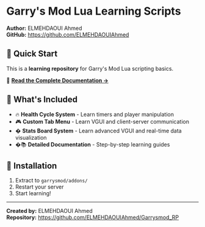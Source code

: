 # Garry's Mod Lua Learning Scripts

**Author:** ELMEHDAOUI Ahmed  
**GitHub:** https://github.com/ELMEHDAOUIAhmed

## 🎯 Quick Start

This is a **learning repository** for Garry's Mod Lua scripting basics.

📖 **[Read the Complete Documentation →](MAIN_README.md)**

## 📁 What's Included

- 🔥 **Health Cycle System** - Learn timers and player manipulation
- 🎮 **Custom Tab Menu** - Learn VGUI and client-server communication
- � **Stats Board System** - Learn advanced VGUI and real-time data visualization
- �📚 **Detailed Documentation** - Step-by-step learning guides

## 🚀 Installation

1. Extract to `garrysmod/addons/`
2. Restart your server
3. Start learning!

---

**Created by:** ELMEHDAOUI Ahmed  
**Repository:** https://github.com/ELMEHDAOUIAhmed/Garrysmod_RP